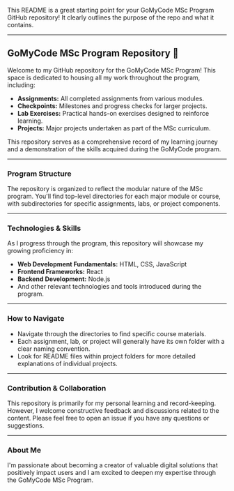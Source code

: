 This README is a great starting point for your GoMyCode MSc Program GitHub repository! It clearly outlines the purpose of the repo and what it contains.

---

## GoMyCode MSc Program Repository 🚀

Welcome to my GitHub repository for the GoMyCode MSc Program! This space is dedicated to housing all my work throughout the program, including:

* **Assignments:** All completed assignments from various modules.
* **Checkpoints:** Milestones and progress checks for larger projects.
* **Lab Exercises:** Practical hands-on exercises designed to reinforce learning.
* **Projects:** Major projects undertaken as part of the MSc curriculum.

This repository serves as a comprehensive record of my learning journey and a demonstration of the skills acquired during the GoMyCode program.

---

### Program Structure

The repository is organized to reflect the modular nature of the MSc program. You'll find top-level directories for each major module or course, with subdirectories for specific assignments, labs, or project components.

---

### Technologies & Skills

As I progress through the program, this repository will showcase my growing proficiency in:

* **Web Development Fundamentals:** HTML, CSS, JavaScript
* **Frontend Frameworks:** React
* **Backend Development:** Node.js
* And other relevant technologies and tools introduced during the program.

---

### How to Navigate

* Navigate through the directories to find specific course materials.
* Each assignment, lab, or project will generally have its own folder with a clear naming convention.
* Look for README files within project folders for more detailed explanations of individual projects.

---

### Contribution & Collaboration

This repository is primarily for my personal learning and record-keeping. However, I welcome constructive feedback and discussions related to the content. Please feel free to open an issue if you have any questions or suggestions.

---

### About Me

I'm passionate about becoming a creator of valuable digital solutions that positively impact users and I am excited to deepen my expertise through the GoMyCode MSc Program.
